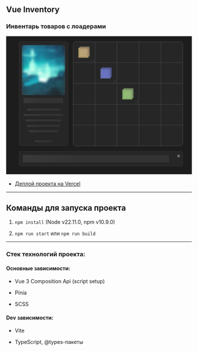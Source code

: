 ## Vue Inventory

### Инвентарь товаров с лоадерами

![preview.png](https://github.com/Verdunner/vue-inventory/blob/main/public/preview.png)

-   [Деплой проекта на Vercel](https://vue-inventory-olive.vercel.app/)

---

## Команды для запуска проекта

1. `npm install` (Node v22.11.0, npm v10.9.0)

2. `npm run start` или `npm run build`

---

### Стек технологий проекта:

#### Основные зависимости:

-   Vue 3 Composition Api (script setup)

-   Pinia

-   SCSS

#### Dev зависимости:

-   Vite

-   TypeScript, @types-пакеты
